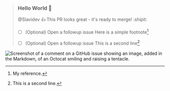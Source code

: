 >### Hello World 👋
>
>
>	@Slavidev :+1: This PR looks great - it's ready to merge! :shipit:
>
>  - [ ] \(Optional) Open a followup issue
>		Here is a simple footnote[^1]
>
>  - [ ] \(Optional) Open a followup issue
>		This is a second line[^2]
>
>
[^1]: My reference.
[^2]: This is a second line.
> 
![Screenshot of a comment on a GitHub issue showing an image, added in the Markdown, of an Octocat smiling and raising a tentacle.](https://myoctocat.com/assets/images/base-octocat.svg)
> 
<!--

**Slavidev/Slavidev** is a ✨_Special_✨ repository because its `README.md` (this file) appears on your GitHub profile.

- 🔭 I’m currently working on ...
- 🌱 I’m currently learning ...
- 👯 I’m looking to collaborate on ...
- 🤔 I’m looking for help with ...
- 💬 Ask me about ...
- 📫 How to reach me: ...
- 😄 Pronouns: ...
- ⚡ Fun fact: ...
-->

